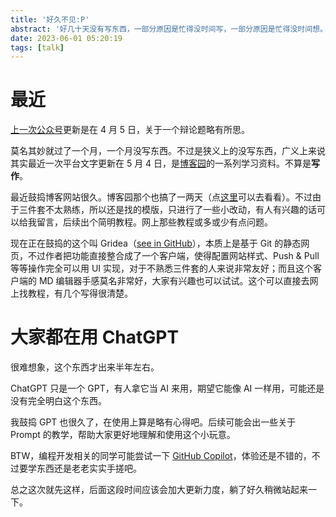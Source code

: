 ```yaml
---
title: '好久不见:P'
abstract: '好几十天没有写东西，一部分原因是忙得没时间写，一部分原因是忙得没时间想。'
date: 2023-06-01 05:20:19
tags: [talk]
---
```


# 最近

[上一次公众号](https://mp.weixin.qq.com/s?__biz=Mzg3Mjc2MDE2OA==&mid=2247483963&idx=1&sn=bf3d40c677e588cd9c1fdf1a23ba7144&chksm=ceeb143cf99c9d2a2746ab153396f3053c6e2f15eb42c5fc03d025eedcedf5453b209f42d21b&token=1755124329&lang=zh_CN#rd)更新是在 4 月 5 日，关于一个辩论题略有所思。

莫名其妙就过了一个月，一个月没写东西。不过是狭义上的没写东西，广义上来说其实最近一次平台文字更新在 5 月 4 日，是[博客园](https://www.cnblogs.com/ypsr/articles/17372913.html)的一系列学习资料。不算是**写作**。

最近鼓捣博客网站很久。博客园那个也搞了一两天（点[这里](https://www.cnblogs.com/ypsr/)可以去看看）。不过由于三件套不太熟练，所以还是找的模版，只进行了一些小改动，有人有兴趣的话可以给我留言，后续出个简明教程。网上那些教程或多或少有点问题。

现在正在鼓捣的这个叫 Gridea（[see in GitHub](https://github.com/getgridea/gridea)），本质上是基于 Git 的静态网页，不过作者把功能直接整合成了一个客户端，使得配置网站样式、Push & Pull 等等操作完全可以用 UI 实现，对于不熟悉三件套的人来说非常友好；而且这个客户端的 MD 编辑器手感莫名非常好，大家有兴趣也可以试试。这个可以直接去网上找教程，有几个写得很清楚。

# 大家都在用 ChatGPT

很难想象，这个东西才出来半年左右。

ChatGPT 只是一个 GPT，有人拿它当 AI 来用，期望它能像 AI 一样用，可能还是没有完全明白这个东西。

我鼓捣 GPT 也很久了，在使用上算是略有心得吧。后续可能会出一些关于 Prompt 的教学，帮助大家更好地理解和使用这个小玩意。

BTW，编程开发相关的同学可能尝试一下 [GitHub Copilot](https://github.com/features/copilot/)，体验还是不错的，不过要学东西还是老老实实手搓吧。

总之这次就先这样，后面这段时间应该会加大更新力度，躺了好久稍微站起来一下。